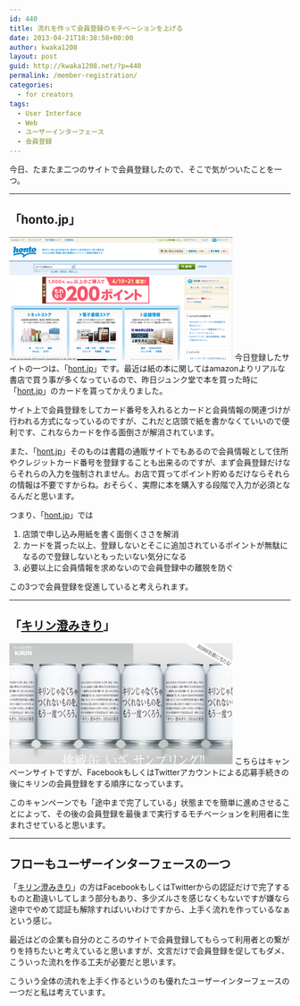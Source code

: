 ```yaml
---
id: 440
title: 流れを作って会員登録のモチベーションを上げる
date: 2013-04-21T10:38:50+00:00
author: kwaka1208
layout: post
guid: http://kwaka1208.net/?p=440
permalink: /member-registration/
categories:
  - for creators
tags:
  - User Interface
  - Web
  - ユーザーインターフェース
  - 会員登録
---
```

今日、たまたま二つのサイトで会員登録したので、そこで気がついたことを一つ。
<hr>
<h2>「honto.jp」</h2>
<img src="/assets/images/2013/04/honto.png" alt="honto.jp" width="400" height="220" class="alignnone size-full wp-image-441" />
今日登録したサイトの一つは、「<a href="http://honto.jp/">hont.jp</a>」です。最近は紙の本に関してはamazonよりリアルな書店で買う事が多くなっているので、昨日ジュンク堂で本を買った時に「<a href="http://honto.jp/">hont.jp</a>」のカードを貰ってかえりました。

サイト上で会員登録をしてカード番号を入れるとカードと会員情報の関連づけが行われる方式になっているのですが、これだと店頭で紙を書かなくていいので便利です、これならカードを作る面倒さが解消されています。

また、「<a href="http://honto.jp/">hont.jp</a>」そのものは書籍の通販サイトでもあるので会員情報として住所やクレジットカード番号を登録することも出来るのですが、まず会員登録だけならそれらの入力を強制されません。お店で買ってポイント貯めるだけならそれらの情報は不要ですからね。おそらく、実際に本を購入する段階で入力が必須となるんだと思います。

つまり、「<a href="http://honto.jp/">hont.jp</a>」では
<ol>
<li>店頭で申し込み用紙を書く面倒くささを解消</li>
<li>カードを貰った以上、登録しないとそこに追加されているポイントが無駄になるので登録しないともったいない気分になる</li>
<li>必要以上に会員情報を求めないので会員登録中の離脱を防ぐ</li>
</ol>
この3つで会員登録を促進していると考えられます。
<hr>
<h2>「<a href="http://sumikiri.jp/">キリン澄みきり</a>」</h2>
<img src="/assets/images/2013/04/sumikiri.png" alt="澄みきり" width="400" height="216" class="alignnone size-full wp-image-442" />
こちらはキャンペーンサイトですが、FacebookもしくはTwitterアカウントによる応募手続きの後にキリンの会員登録をする順序になっています。

このキャンペーンでも「途中まで完了している」状態までを簡単に進めさせることによって、その後の会員登録を最後まで実行するモチベーションを利用者に生まれさせていると思います。
<hr>
<h2>フローもユーザーインターフェースの一つ</h2>
「<a href="http://sumikiri.jp/">キリン澄みきり</a>」の方はFacebookもしくはTwitterからの認証だけで完了するものと勘違いしてしまう部分もあり、多少ズルさを感じなくもないですが嫌なら途中でやめて認証も解除すればいいわけですから、上手く流れを作っているなぁという感じ。

最近はどの企業も自分のところのサイトで会員登録してもらって利用者との繋がりを持ちたいと考えていると思いますが、文言だけで会員登録を促してもダメ、こういった流れを作る工夫が必要だと思います。

こういう全体の流れを上手く作るというのも優れたユーザーインターフェースの一つだと私は考えています。